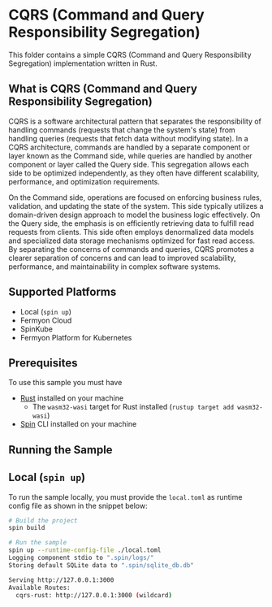 # CQRS (Command and Query Responsibility Segregation)

This folder contains a simple CQRS (Command and Query Responsibility Segregation) implementation written in Rust.

## What is CQRS (Command and Query Responsibility Segregation)

CQRS is a software architectural pattern that separates the responsibility of handling commands (requests that change the system's state) from handling queries (requests that fetch data without modifying state). In a CQRS architecture, commands are handled by a separate component or layer known as the Command side, while queries are handled by another component or layer called the Query side. This segregation allows each side to be optimized independently, as they often have different scalability, performance, and optimization requirements.

On the Command side, operations are focused on enforcing business rules, validation, and updating the state of the system. This side typically utilizes a domain-driven design approach to model the business logic effectively. On the Query side, the emphasis is on efficiently retrieving data to fulfill read requests from clients. This side often employs denormalized data models and specialized data storage mechanisms optimized for fast read access. By separating the concerns of commands and queries, CQRS promotes a clearer separation of concerns and can lead to improved scalability, performance, and maintainability in complex software systems.


## Supported Platforms

- Local (`spin up`)
- Fermyon Cloud
- SpinKube
- Fermyon Platform for Kubernetes

## Prerequisites

To use this sample you must have

- [Rust](https://www.rust-lang.org/) installed on your machine
  - The `wasm32-wasi` target for Rust installed (`rustup target add wasm32-wasi`)
- [Spin](https://developer.fermyon.com/spin/v2/index) CLI installed on your machine

## Running the Sample

## Local (`spin up`)

To run the sample locally, you must provide the `local.toml` as runtime config file as shown in the snippet below:

```bash
# Build the project
spin build

# Run the sample
spin up --runtime-config-file ./local.toml
Logging component stdio to ".spin/logs/"
Storing default SQLite data to ".spin/sqlite_db.db"

Serving http://127.0.0.1:3000
Available Routes:
  cqrs-rust: http://127.0.0.1:3000 (wildcard)
```
